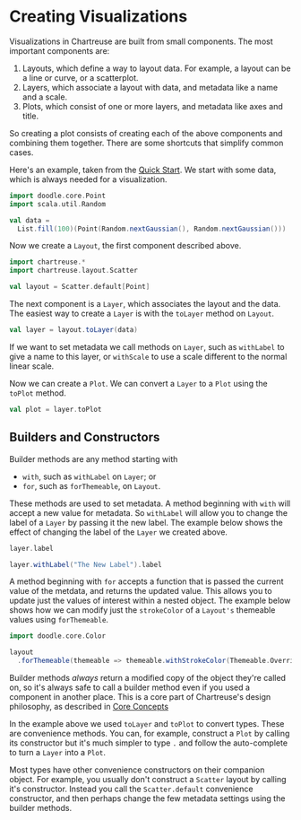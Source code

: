 # Creating Visualizations

Visualizations in Chartreuse are built from small components. The most important components are:

1. Layouts, which define a way to layout data. For example, a layout can be a line or curve, or a scatterplot.
2. Layers, which associate a layout with data, and metadata like a name and a scale.
3. Plots, which consist of one or more layers, and metadata like axes and title.

So creating a plot consists of creating each of the above components and combining them together. There are some shortcuts that simplify common cases.

Here's an example, taken from the [Quick Start](quick-start.md). We start with some data, which is always needed for a visualization.

```scala mdoc:silent
import doodle.core.Point
import scala.util.Random

val data =
  List.fill(100)(Point(Random.nextGaussian(), Random.nextGaussian()))
```

Now we create a `Layout`, the first component described above.

```scala mdoc:silent
import chartreuse.*
import chartreuse.layout.Scatter

val layout = Scatter.default[Point]
```

The next component is a `Layer`, which associates the layout and the data.
The easiest way to create a `Layer` is with the `toLayer` method on `Layout`.

```scala mdoc:silent
val layer = layout.toLayer(data)
```

If we want to set metadata we call methods on `Layer`, such as `withLabel` to give a name to this layer, or `withScale` to use a scale different to the normal linear scale.

Now we can create a `Plot`. We can convert a `Layer` to a `Plot` using the `toPlot` method.

```scala mdoc:silent
val plot = layer.toPlot
```


## Builders and Constructors

Builder methods are any method starting with 

- `with`, such as `withLabel` on `Layer`; or
- `for`, such as `forThemeable`, on `Layout`.

These methods are used to set metadata. 
A method beginning with `with` will accept a new value for metadata. 
So `withLabel` will allow you to change the label of a `Layer` by passing it the new label.
The example below shows the effect of changing the label of the `Layer` we created above.

```scala mdoc
layer.label

layer.withLabel("The New Label").label
```

A method beginning with `for` accepts a function that is passed the current value of the metdata, and returns the updated value.
This allows you to update just the values of interest within a nested object.
The example below shows how we can modify just the `strokeColor` of a `Layout's` themeable values using `forThemeable`.

```scala mdoc:silent
import doodle.core.Color

layout
  .forThemeable(themeable => themeable.withStrokeColor(Themeable.Override(Some(Color.chartreuse))))
```

Builder methods *always* return a modified copy of the object they're called on, 
so it's always safe to call a builder method even if you used a component in another place.
This is a core part of Chartreuse's design philosophy, as described in [Core Concepts](concepts.md)

In the example above we used `toLayer` and `toPlot` to convert types. These are convenience methods.
You can, for example, construct a `Plot` by calling its constructor but it's much simpler to type `.` and follow the auto-complete to turn a `Layer` into a `Plot`.

Most types have other convenience constructors on their companion object.
For example, you usually don't construct a `Scatter` layout by calling it's constructor. 
Instead you call the `Scatter.default` convenience constructor, and then perhaps change the few metadata settings using the builder methods.
